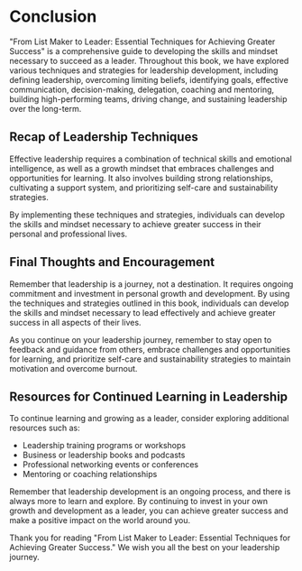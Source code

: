 # Conclusion

"From List Maker to Leader: Essential Techniques for Achieving Greater Success" is a comprehensive guide to developing the skills and mindset necessary to succeed as a leader. Throughout this book, we have explored various techniques and strategies for leadership development, including defining leadership, overcoming limiting beliefs, identifying goals, effective communication, decision-making, delegation, coaching and mentoring, building high-performing teams, driving change, and sustaining leadership over the long-term.

Recap of Leadership Techniques
------------------------------

Effective leadership requires a combination of technical skills and emotional intelligence, as well as a growth mindset that embraces challenges and opportunities for learning. It also involves building strong relationships, cultivating a support system, and prioritizing self-care and sustainability strategies.

By implementing these techniques and strategies, individuals can develop the skills and mindset necessary to achieve greater success in their personal and professional lives.

Final Thoughts and Encouragement
--------------------------------

Remember that leadership is a journey, not a destination. It requires ongoing commitment and investment in personal growth and development. By using the techniques and strategies outlined in this book, individuals can develop the skills and mindset necessary to lead effectively and achieve greater success in all aspects of their lives.

As you continue on your leadership journey, remember to stay open to feedback and guidance from others, embrace challenges and opportunities for learning, and prioritize self-care and sustainability strategies to maintain motivation and overcome burnout.

Resources for Continued Learning in Leadership
----------------------------------------------

To continue learning and growing as a leader, consider exploring additional resources such as:

* Leadership training programs or workshops
* Business or leadership books and podcasts
* Professional networking events or conferences
* Mentoring or coaching relationships

Remember that leadership development is an ongoing process, and there is always more to learn and explore. By continuing to invest in your own growth and development as a leader, you can achieve greater success and make a positive impact on the world around you.

Thank you for reading "From List Maker to Leader: Essential Techniques for Achieving Greater Success." We wish you all the best on your leadership journey.